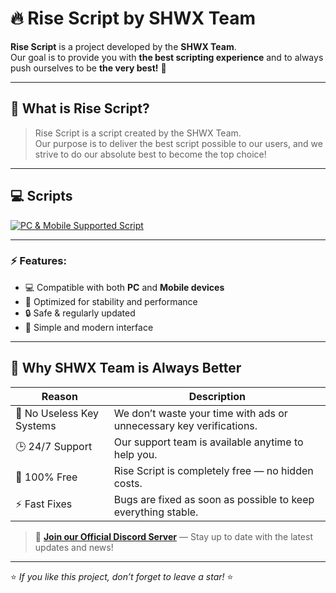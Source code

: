 # 🔥 Rise Script by SHWX Team

**Rise Script** is a project developed by the **SHWX Team**.  
Our goal is to provide you with **the best scripting experience** and to always push ourselves to be **the very best!** 💪  

---

## 🧩 What is Rise Script?

> Rise Script is a script created by the SHWX Team.  
> Our purpose is to deliver the best script possible to our users, and we strive to do our absolute best to become the top choice!

---

## 💻 Scripts

[![PC & Mobile Supported Script](https://img.shields.io/badge/PC%20%26%20Mobile%20Supported-Script-blue?style=for-the-badge&logo=visualstudiocode)](https://github.com/ShadowBey01/SHWX-Team-Rise-Scripts/tree/main/Games)

---

### ⚡ Features:
- 💻 Compatible with both **PC** and **Mobile devices**  
- 🧠 Optimized for stability and performance  
- 🔒 Safe & regularly updated  
- 🎨 Simple and modern interface  

---

## 🧠 Why SHWX Team is Always Better

| Reason | Description |
|--------|--------------|
| 🚫 No Useless Key Systems | We don’t waste your time with ads or unnecessary key verifications. |
| 🕒 24/7 Support | Our support team is available anytime to help you. |
| 💸 100% Free | Rise Script is completely free — no hidden costs. |
| ⚡ Fast Fixes | Bugs are fixed as soon as possible to keep everything stable. |

> 💬 **[Join our Official Discord Server](https://discord.gg/shwx)** — Stay up to date with the latest updates and news!

---

⭐ *If you like this project, don’t forget to leave a star!* ⭐
